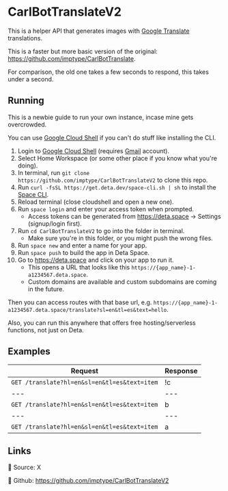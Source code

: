 # CarlBotTranslateV2
This is a helper API that generates images with [Google Translate](https://translate.google.com) translations.

This is a faster but more basic version of the original: https://github.com/imptype/CarlBotTranslate.

For comparison, the old one takes a few seconds to respond, this takes under a second.

## Running

This is a newbie guide to run your own instance, incase mine gets overcrowded.

You can use [Google Cloud Shell](shell.cloud.google.com) if you can't do stuff like installing the CLI.

1. Login to [Google Cloud Shell](shell.cloud.google.com) (requires [Gmail](https://mail.google.com) account).
2. Select Home Workspace (or some other place if you know what you're doing).
3. In terminal, run `git clone https://github.com/imptype/CarlBotTranslateV2` to clone this repo.
4. Run `curl -fsSL https://get.deta.dev/space-cli.sh | sh` to install the [Space CLI](https://deta.space/docs/en/reference/cli).
5. Reload terminal (close cloudshell and open a new one).
6. Run `space login` and enter your access token when prompted.
    - Access tokens can be generated from https://deta.space -> Settings (signup/login first).
7. Run `cd CarlBotTranslateV2` to go into the folder in terminal.
    - Make sure you're in this folder, or you might push the wrong files.
8. Run `space new` and enter a name for your app.
9. Run `space push` to build the app in Deta Space.
10. Go to https://deta.space and click on your app to run it.
    - This opens a URL that looks like this `https://{app_name}-1-a1234567.deta.space`.
    - Custom domains are available and custom subdomains are coming in the future.

Then you can access routes with that base url, e.g. `https://{app_name}-1-a1234567.deta.space/translate?sl=en&tl=es&text=hello`.

Also, you can run this anywhere that offers free hosting/serverless functions, not just on Deta.

## Examples

Request | Response
--- | ---
`GET /translate?hl=en&sl=en&tl=es&text=item` | !c
--- | ---
`GET /translate?hl=en&sl=en&tl=es&text=item` | b
--- | ---
`GET /translate?hl=en&sl=en&tl=es&text=item` | a

## Links
🔗 Source: X

🔗 Github: https://github.com/imptype/CarlBotTranslateV2

